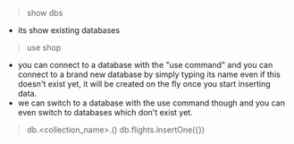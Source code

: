 > show dbs
- its show existing databases

> use shop
- you can connect to a database with the "use command" and you can connect to a brand new database by simply typing its name even if this doesn't exist yet, it will be created on the fly once you start inserting data.
- we can switch to a database with the use command though and you can even switch to databases which don't exist yet.

> db.<collection_name>.<command>()
> db.flights.insertOne({})


